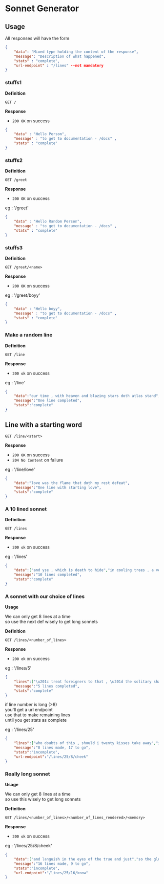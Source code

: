 # Sonnet Generator

## Usage

All responses will have the form

```json
{
    "data": "Mixed type holding the content of the response",
    "message": "Description of what happened",
    "stats" : "complete",
    "url-endpoint" : "/lines" --not mandatory
}
```

### stuffs1

**Definition**

`GET /`

**Response**

- `200 OK` on success

```json
{ 
    "data" : "Hello Person",
    "message" : "to get to documentation - /docs" ,
    "stats" : "complete"
}
```

### stuffs2

**Definition**

`GET /greet`

**Response**

- `200 OK` on success

eg : '/greet'

```json
{ 
    "data" : "Hello Random Person",
    "message" : "to get to documentation - /docs" ,
    "stats" : "complete"
}
```

### stuffs3

**Definition**

`GET /greet/<name>`

**Response**

- `200 OK` on success

eg : '/greet/boyy'

```json
{ 
    "data" : "Hello boyy",
    "message" : "to get to documentation - /docs" ,
    "stats" : "complete"
}
```

### Make a random line

**Definition**

`GET /line`

**Response**

- `200 ok` on success

eg : '/line'

```json
{
    "data":"our time , with heaven and blazing stars doth atlas stand",
    "message":"One line completed",
    "stats":"complete"
}
```

## Line with a starting word

`GET /line/<start>`

**Response**

- `200 OK` on success
- `204 No Content` on failure

eg : '/line/love'

```json
{
    "data":"love was the flame that doth my rest defeat",
    "message":"One line with starting love",
    "stats":"complete"
}
```

### A 10 lined sonnet

**Definition**

`GET /lines`

**Response**

- `200 ok` on success

eg : '/lines'

```json
{
    "data":["and yse , which is death to hide","in cooling trees , a voice amid the quiet intense","and cling around about us as a gently widening stream","like you , who hast gone out there","let dost thought of ioy , the blossome of the morne","be it known , that the world be helped","night reels with tumult ; and , impetuous , vents","warblest at eve , when all those days ay o'er","a gulfy sea , the day had now unfurled","sleeps the keen magic of each day \u2019 s demand"],
    "message":"10 lines completed",
    "stats":"complete"
}
```

### A sonnet with our choice of lines

**Usage**

We can only get 8 lines at a time  
so use the next def wisely to get long sonnets 

**Definition**

`GET /lines/<number_of_lines>`

**Response**

- `200 ok` on success

eg : '/lines/5'

```json
{
    "lines":["\u201c treat foreigners to that , \u201d the solitary shadow quick","sense of touch , or prompt one happy line","and through the air the angels swam","led by love , thy truth , thy constancy","although i swear it to my soul than its soul life"],
    "message":"5 lines completed",
    "stats":"complete"
}
```

if line number is long (>8)  
you'll get a url endpoint  
use that to make remaining lines  
until you get stats as complete  

eg : '/lines/25'

```json
{
    "lines":["who doubts of this , should i twenty kisses take away","i say , go , expose thy charms","alas ! in vain the labouring engines pour","out their oil , when the day of reckoning had come","out of it , my soul , and fear his nod","the soil is this , that you alone , aught you","will , there is hast dram of blood","of elders like the blood of doges in your cheek"],
    "message":"8 lines made, 17 to go",
    "stats":"incomplete",
    "url-endpoint":"/lines/25/8/cheek"
}
```

### Really long sonnet

**Usage**

We can only get 8 lines at a time  
so use this wisely to get long sonnets  

**Definition**

`GET /lines/<number_of_lines>/<number_of_lines_rendered>/<memory>`

**Response**

- `200 ok` on success  

eg : '/lines/25/8/cheek'

```json
{
    "data":["and languish in the eyes of the true and just","so the glutton whom the world could not hold argument","revive , transfigured , but in her last","shall bow down to heads untitled , and the cross absent","yet , lord , thy slaughtered saints , whose bones","liked the attic , let them consent to go","arm your sons ! drums beat and trumpets blow","burn , and make hast further know"],
    "message":"16 lines made, 9 to go",
    "stats":"incomplete",
    "url-endpoint":"/lines/25/16/know"
}
```

